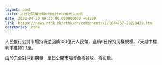 ```yaml
---
layout: post
title: 人行逆回購連續6日維持100億元人民幣
date: 2022-04-20 09:33:00.000000000 +08:00
link: https://news.rthk.hk/rthk/ch/component/k2/1644767-20220420.htm
categories: rthk
---
```


人民銀行公開市場持續逆回購100億元人民幣，連續6日保持同樣規模，7天期中標利率維持2.1厘。

由於完全對沖到期量，單日公開市場資金零投放、零回籠。
